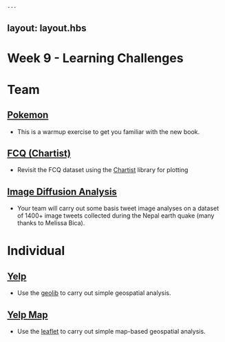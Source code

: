	---
layout: layout.hbs
---

# Week 9 - Learning Challenges

# Team

## [Pokemon](team/pokemon.html)
* This is a warmup exercise to get you familiar with the new book.

## [FCQ (Chartist)](team/chartist.html)
* Revisit the FCQ dataset using the [Chartist](https://gionkunz.github.io/chartist-js/)
library for plotting

## [Image Diffusion Analysis](team/image-diffusion.html)
* Your team will carry out some basis tweet image analyses on a dataset of
1400+ image tweets collected during the Nepal earth quake (many thanks to Melissa Bica).

# Individual

## [Yelp](individual/yelp.html)

* Use the [geolib](https://github.com/manuelbieh/Geolib) to carry out simple
geospatial analysis.

## [Yelp Map](individual/yelp-map.html)

* Use the [leaflet](http://leafletjs.com/) to carry out simple map-based
geospatial analysis.

